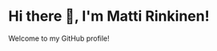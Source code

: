# Hi there 👋, I'm Matti Rinkinen!

Welcome to my GitHub profile!

<!--
# Hi there 👋, I'm [Your Name]!

Welcome to my GitHub profile! I'm a passionate [Your Profession/Role] who loves exploring new technologies and building innovative projects. Feel free to explore my repositories and connect with me!

---

## 🚀 About Me
- 🌎 Based in: [Your Location]
- ✨ Passionate about: [e.g., Game Development, Open Source, AI]
- 🌟 Goals for 2025: [Your professional goals]
- ⚡ Fun Fact: [Something unique about you]

---

## 🛠️ Skills
- **Languages**: [e.g., C++, Python, JavaScript]
- **Game Development**: [e.g., Unity, Unreal Engine, Godot]
- **Web Development**: [e.g., React, Node.js, Django]
- **Tools**: [e.g., Git, Docker, Linux (Debian user!)]
- **Other**: [e.g., Blender, Photoshop]

---

## 🎮 Game Projects
1. [**Epic Quest**](https://github.com/username/epic-quest) - A 3D action-adventure game built with Unity.
2. [**Pixel Adventure**](https://github.com/username/pixel-adventure) - A pixel-art platformer created with Godot Engine.
3. [**Racing Rivals**](https://github.com/username/racing-rivals) - A high-speed multiplayer racing game using Unreal Engine.
4. [**Dungeon Crawler**](https://github.com/username/dungeon-crawler) - A procedurally generated dungeon game with roguelike mechanics.
5. [**VR Escape Room**](https://github.com/username/vr-escape-room) - An immersive escape room experience designed for VR platforms.

---

## 💻 Coding Projects
1. [**Task Master**](https://github.com/username/task-master) - A productivity app for task management built with React and Node.js.
2. [**Weather Wizard**](https://github.com/username/weather-wizard) - A weather forecasting app using Python and Flask.
3. [**Portfolio Website**](https://github.com/username/portfolio-website) - A personal portfolio site showcasing my work (HTML/CSS/JS).
4. [**Algo Visualizer**](https://github.com/username/algo-visualizer) - A tool for visualizing algorithms like sorting and pathfinding.
5. [**Chat App**](https://github.com/username/chat-app) - A real-time chat application with WebSocket support.

---

## 📧 Connect With Me
[![LinkedIn](https://img.shields.io/badge/-LinkedIn-blue?style=flat&logo=linkedin)](https://www.linkedin.com/in/your-linkedin)
[![Twitter](https://img.shields.io/badge/-Twitter-blue?style=flat&logo=twitter)](https://twitter.com/your-twitter)
[![Email](https://img.shields.io/badge/-Email-red?style=flat&logo=gmail)](mailto:your-email@example.com)
[![Portfolio](https://img.shields.io/badge/-Portfolio-black?style=flat&logo=firefox)](https://your-portfolio-link.com)

---

Feel free to explore and reach out if you'd like to collaborate on any projects!
-->

